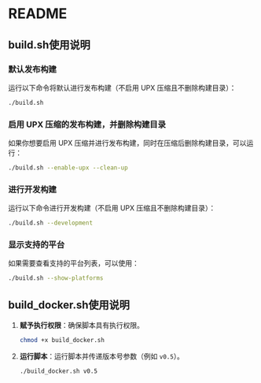 # README

## build.sh使用说明

### 默认发布构建
运行以下命令将默认进行发布构建（不启用 UPX 压缩且不删除构建目录）：

```bash
./build.sh
```

### 启用 UPX 压缩的发布构建，并删除构建目录
如果你想要启用 UPX 压缩并进行发布构建，同时在压缩后删除构建目录，可以运行：

```bash
./build.sh --enable-upx --clean-up
```

### 进行开发构建
运行以下命令进行开发构建（不启用 UPX 压缩且不删除构建目录）：

```bash
./build.sh --development
```

### 显示支持的平台
如果需要查看支持的平台列表，可以使用：

```bash
./build.sh --show-platforms
```


## build_docker.sh使用说明

1. **赋予执行权限**：确保脚本具有执行权限。

   ```sh
   chmod +x build_docker.sh
   ```

2. **运行脚本**：运行脚本并传递版本号参数（例如 `v0.5`）。

   ```sh
   ./build_docker.sh v0.5
   ```